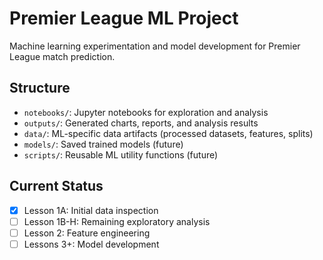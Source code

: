 # Premier League ML Project

Machine learning experimentation and model development for Premier League match prediction.

## Structure
- `notebooks/`: Jupyter notebooks for exploration and analysis
- `outputs/`: Generated charts, reports, and analysis results
- `data/`: ML-specific data artifacts (processed datasets, features, splits)
- `models/`: Saved trained models (future)
- `scripts/`: Reusable ML utility functions (future)

## Current Status
- [x] Lesson 1A: Initial data inspection
- [ ] Lesson 1B-H: Remaining exploratory analysis
- [ ] Lesson 2: Feature engineering
- [ ] Lessons 3+: Model development
